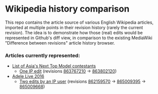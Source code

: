 # Wikipedia history comparison

This repo contains the article source of various English Wikipedia articles,
imported at multiple points in their revision history (rarely the current revision).
The idea is to demonstrate how those (real) edits would be represented in Github's diff view,
in comparison to the existing MediaWiki "Difference between revisions" article history browser.

### Articles currently represented:
* [List of Asia's Next Top Model contestants](https://en.wikipedia.org/wiki/List_of_Asia%27s_Next_Top_Model_contestants)
  * [One IP edit](https://en.wikipedia.org/w/index.php?diff=863802120&oldid=863767210&title=List_of_Asia%27s_Next_Top_Model_contestants&diffmode=source) (revisions [863767210](https://en.wikipedia.org/w/index.php?oldid=863767210&title=List_of_Asia%27s_Next_Top_Model_contestants) → [863802120](https://en.wikipedia.org/w/index.php?oldid=863802120&title=List_of_Asia%27s_Next_Top_Model_contestants))
* [Adele Live 2016](https://en.wikipedia.org/wiki/Adele_Live_2016)
  * [Two edits by an IP user](https://en.wikipedia.org/w/index.php?title=Adele_Live_2016&diff=865009395&oldid=862159570&diffmode=source) (revisions [862159570](https://en.wikipedia.org/w/index.php?title=Adele_Live_2016&oldid=862159570) → [865009395](https://en.wikipedia.org/w/index.php?title=Adele_Live_2016&oldid=865009395) → [865009668](https://en.wikipedia.org/w/index.php?title=Adele_Live_2016&oldid=865009668))
  

